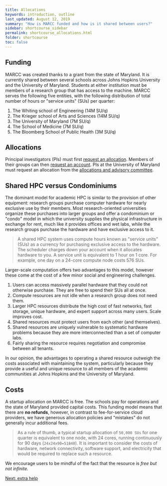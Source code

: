 ```yaml
---
title: Allocations
keywords: introduction, outline
last_updated: August 12, 2019
summary: "How is MARCC funded and how is it shared between users?"
sidebar: shortcourse_sidebar
permalink: shortcourse_allocations.html
folder: shortcourse
toc: false
---
```


## Funding

MARCC was created thanks to a grant from the state of Maryland. It is currently shared between several schools across Johns Hopkins University and the University of Maryland. Students at either institution must be members of a research group that has access to the machine. MARCC serves the following five entities, with the following distribution of total number of hours or "service units" (SUs) per quarter:

1. The Whiting school of Engineering (14M SU/q)
2. The Krieger school of Arts and Sciences (14M SU/q)
3. The University of Maryland (7M SU/q)
4. The School of Medicine (7M SU/q)
5. The Bloomberg School of Public Health (3M SU/q)

## Allocations

Principal investigators (PIs) must first [request an allocation](https://www.marcc.jhu.edu/request-access/marcc-allocation-request/). Members of their groups can then [request an account](https://www.marcc.jhu.edu/request-access/request-an-account/). PIs at the University of Maryland must request an allocation from the [allocations and advisory committee](http://hpcc.umd.edu/hpcc/bluecrab.html).

## Shared HPC versus Condominiums

The dominant model for academic HPC is similar to the provision of other equipment: research groups purchase computer hardware for nearly exclusive use by their members. Most research-oriented universities organize these purchases into larger groups and offer a condominium or "condo" model in which the university supplies the physical infrastructure in exchange for rent, much like it provides offices and wet labs, while the research groups purchase the hardware and have exclusive access to it.

> A shared HPC system uses compute hours known as "service units" (SUs) as a currency for purchasing exclusive access to the hardware. The scheduler charges down your account when it allocates hardware to you. A service unit is equivalent to 1 hour on 1 core. For example, one day on a 24-core compute node costs 576 SUs.

Larger-scale computation offers two advantages to this model, however these come at the cost of a few minor social and engineering challenges.

1. Users can access massively parallel hardware that they could not otherwise purchase. They are free to spend their SUs all at once.
2. Compute resources are not idle when a research group does not need them.
3. Larger HPC resources distribute the high cost of fast networks, fast storage, unique hardware, and expert support across many users. Scale improves cost.
4. Shared resources must protect users from each other (and themselves).
5. Shared resources are uniquely vulnerable to systematic hardware problems because they are more interconnected than a set of computer labs.
6. Fairly sharing the resource requires negotiation and compromise between all tenants.

In our opinion, the advantages to operating a shared resource outweigh the costs associated with maintaining the system, particularly because they provide a useful and unique resource to all members of the academic communities at Johns Hopkins and the University of Maryland.

## Costs

A startup allocation on MARCC is free. The schools pay for operations and the state of Maryland provided capital costs. This funding model means that there are **no refunds**, however, in contrast to fee-for-service cloud providers, we have generous allocation policies and "mistakes" do not generally incur additional fees. 

> As a rule of thumb, a typical startup allocation of `50,000 SUs` for one quarter is equivalent to one node, with 24 cores, running continuously for 90 days (`24x24x90=51840`). It is important to consider the costs of hardware, network connectivity, software support, and electricity that would be required to replace such a resource.

We encourage users to be mindful of the fact that the resource is *free but not infinite.*

<a class="btn btn-primary" href="shortcourse_help.html">Next: extra help</a>
